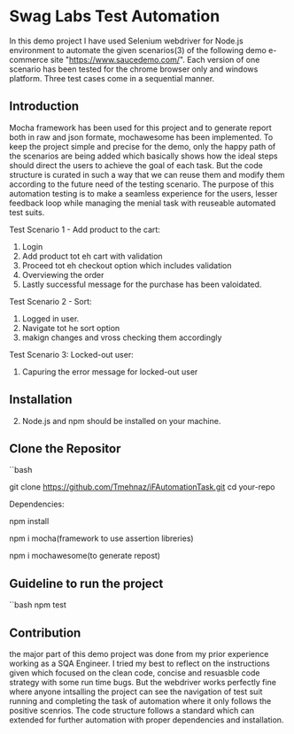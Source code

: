 #  Swag Labs Test Automation 

In this demo project I have used Selenium webdriver for Node.js environment to automate the given scenarios(3) of the following demo e-commerce site "https://www.saucedemo.com/". Each version of one scenario has been tested for the chrome browser only and windows platform. Three test cases come in a sequential manner.  


## Introduction

Mocha framework has been used for this project and to generate report both in raw and json formate, mochawesome
has been implemented. To keep the project simple and precise for the demo, only the happy path of the scenarios are being added which basically shows how the ideal steps should direct the users to achieve the goal of each task. But the code structure is curated in such a way that we can reuse them and modify them according to the future need of the testing scenario. The purpose of this automation testing is to make a seamless experience for the users, lesser feedback loop while managing the menial task with reuseable automated test suits.  

Test Scenario 1 - Add product to the cart:
1. Login
2. Add product tot eh cart with validation
3. Proceed tot eh checkout option which includes validation
4. Overviewing the order
5. Lastly successful message for the purchase has been valoidated.

Test Scenario 2 - Sort:
1. Logged in user.
2. Navigate tot he sort option
3. makign changes and vross checking them accordingly

Test Scenario 3: Locked-out user:
1. Capuring the error message for locked-out user
    


## Installation

2. Node.js and npm should be installed on your machine.

## Clone the Repositor

``bash

git clone https://github.com/Tmehnaz/iFAutomationTask.git
cd your-repo

Dependencies:

npm install

npm i mocha(framework to use assertion libreries)

npm i mochawesome(to generate repost)
 

## Guideline to run the project

``bash 
npm test 


## Contribution

the major part of this demo project was done from my prior experience working as a SQA Engineer. I tried my best to reflect on
the instructions given which focused on the clean code, concise and resuasble code strategy with some run time bugs. But the 
webdriver works perfectly fine where anyone intsalling the project can see the navigation of test suit running and completing 
the task of automation where it only follows the positive scenrios. The code structure follows a standard which can extended 
for further automation with proper dependencies and installation.   


